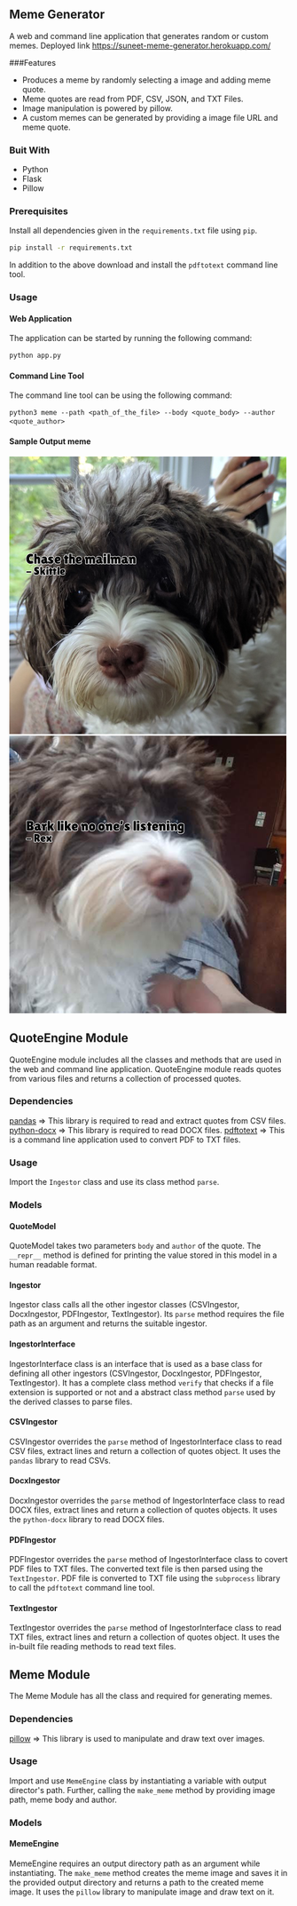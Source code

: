 ## Meme Generator
A web and command line application that generates random or custom memes.
Deployed link https://suneet-meme-generator.herokuapp.com/

###Features
- Produces a meme by randomly selecting a image and adding meme quote.
- Meme quotes are read from PDF, CSV, JSON, and TXT Files.
- Image manipulation is powered by pillow.
- A custom memes can be generated by providing a image file URL and meme quote. 

### Buit With
- Python
- Flask
- Pillow

### Prerequisites
Install all dependencies given in the `requirements.txt` file using `pip`.
```bash
pip install -r requirements.txt
```
In addition to the above download and install the `pdftotext` command line tool.

### Usage

#### Web Application
The application can be started by running the following command:
```bash
python app.py
```
#### Command Line Tool
The command line tool can be using the following command:
```
python3 meme --path <path_of_the_file> --body <quote_body> --author <quote_author>
```
#### Sample Output meme
![plot](_data/sample_out/sample_1.png)
![plot](_data/sample_out/sample_2.png)

## QuoteEngine Module
QuoteEngine module includes all the classes and methods that are used in the web and command line application.
QuoteEngine module reads quotes from various files and returns a collection of processed quotes.

### Dependencies
[pandas](https://pandas.pydata.org/) => This library is required to read and extract quotes from CSV files.
[python-docx](https://python-docx.readthedocs.io/en/latest/) => This library is required to read DOCX files.
[pdftotext](https://www.xpdfreader.com/pdftotext-man.html) => This is a command line application used to convert PDF to TXT files.

### Usage

Import the `Ingestor` class and use its class method `parse`.

### Models

#### QuoteModel
QuoteModel takes two parameters `body` and `author` of the quote. The `__repr__` method is defined for printing the value stored in this model in a human readable format.

#### Ingestor
Ingestor class calls all the other ingestor classes (CSVIngestor, DocxIngestor, PDFIngestor, TextIngestor). Its `parse` method requires the file path as an argument and returns the suitable ingestor.

#### IngestorInterface
IngestorInterface class is an interface that is used as a base class for defining all other ingestors (CSVIngestor, DocxIngestor, PDFIngestor, TextIngestor). It has a complete class method `verify` that checks if a file
extension is supported or not and a abstract class method `parse` used by the derived classes to parse files.

#### CSVIngestor
CSVIngestor overrides the `parse` method of IngestorInterface class to read CSV files, extract lines and return a collection of quotes object. It uses the `pandas` library to read CSVs.

#### DocxIngestor
DocxIngestor overrides the `parse` method of IngestorInterface class to read DOCX files, extract lines and return a collection of quotes objects. It uses the `python-docx` library to read DOCX files.

#### PDFIngestor
PDFIngestor overrides the `parse` method of IngestorInterface class to covert PDF files to TXT files. The converted text file is then parsed using the `TextIngestor`. PDF file is converted to TXT file using the `subprocess` library to call the `pdftotext` command line tool.

#### TextIngestor
TextIngestor overrides the `parse` method of IngestorInterface class to read TXT files, extract lines and return a collection of quotes object. It uses the in-built file reading methods to read text files.

## Meme Module
The Meme Module has all the class and required for generating memes.

### Dependencies
[pillow](https://pillow.readthedocs.io/en/stable/) => This library is used to manipulate and draw text over images.

### Usage
Import and use `MemeEngine` class by instantiating a variable with output director's path. Further, calling the `make_meme` method by providing image path, meme body and author.

### Models
#### MemeEngine
MemeEngine requires an output directory path as an argument while instantiating. The `make_meme` method creates the meme image and saves it in the provided output directory and returns a path to the created meme image. It uses the `pillow` library to manipulate image and draw text on it.
